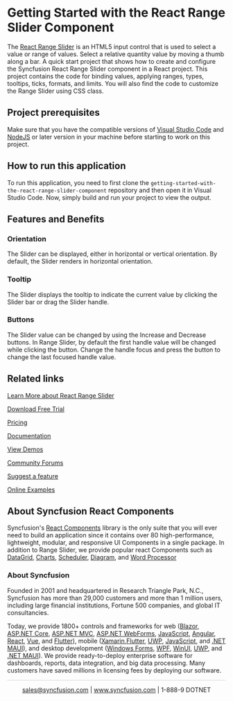 # Getting Started with the React Range Slider Component

The [React Range Slider](https://www.syncfusion.com/react-components/react-slider?utm_source=github&utm_medium=listing&utm_campaign=react-range-slider-github-samples) is an HTML5 input control that is used to select a value or range of values. Select a relative quantity value by moving a thumb along a bar. A quick start project that shows how to create and configure the Syncfusion React Range Slider component in a React project. This project contains the code for binding values, applying ranges, types, tooltips, ticks, formats, and limits. You will also find the code to customize the Range Slider using CSS class.

## Project prerequisites
Make sure that you have the compatible versions of [Visual Studio Code](https://code.visualstudio.com/download ) and [NodeJS](https://nodejs.org/en/download) or later version in your machine before starting to work on this project.

## How to run this application
To run this application, you need to first clone the `getting-started-with-the-react-range-slider-component` repository and then open it in Visual Studio Code. Now, simply build and run your project to view the output.

## Features and Benefits

### Orientation
The Slider can be displayed, either in horizontal or vertical orientation. By default, the Slider renders in horizontal orientation.

### Tooltip
The Slider displays the tooltip to indicate the current value by clicking the Slider bar or drag the Slider handle.

### Buttons
The Slider value can be changed by using the Increase and Decrease buttons. In Range Slider, by default the first handle value will be changed while clicking the button. Change the handle focus and press the button to change the last focused handle value.

## Related links
[Learn More about React Range Slider](https://www.syncfusion.com/react-components/react-slider?utm_source=github&utm_medium=listing&utm_campaign=react-range-slider-github-samples)

[Download Free Trial](https://www.syncfusion.com/downloads/react?utm_source=github&utm_medium=listing&utm_campaign=react-range-slider-github-samples)

[Pricing](https://www.syncfusion.com/sales/teamlicense?utm_source=github&utm_medium=listing&utm_campaign=react-range-slider-github-samples)

[Documentation](https://ej2.syncfusion.com/react/documentation/range-slider/getting-started?utm_source=github&utm_medium=listing&utm_campaign=react-range-slider-github-samples)

[View Demos](https://github.com/SyncfusionExamples/getting-started-with-the-react-range-slider-component?utm_source=github&utm_medium=listing&utm_campaign=react-range-slider-github-samples)

[Community Forums](https://www.syncfusion.com/forums/react-js2?utm_source=github&utm_medium=listing&utm_campaign=react-range-slider-github-samples)

[Suggest a feature](https://www.syncfusion.com/feedback/react?utm_source=github&utm_medium=listing&utm_campaign=react-range-slider-github-samples)

[Online Examples](https://ej2.syncfusion.com/react/demos/#/bootstrap5/range-slider/default?utm_source=github&utm_medium=listing&utm_campaign=react-range-slider-github-samples)

## About Syncfusion React Components

Syncfusion's [React Components](https://www.syncfusion.com/react-components?utm_source=github&utm_medium=listing&utm_campaign=react-range-slider-github-samples) library is the only suite that you will ever need to build an application since it contains over 80 high-performance, lightweight, modular, and responsive UI Components in a single package. In addition to Range Slider, we provide popular react Components such as [DataGrid](https://www.syncfusion.com/react-components/react-grid?utm_source=github&utm_medium=listing&utm_campaign=react-range-slider-github-samples), [Charts](https://www.syncfusion.com/react-components/react-charts?utm_source=github&utm_medium=listing&utm_campaign=react-range-slider-github-samples), [Scheduler](https://www.syncfusion.com/react-components/react-scheduler?utm_source=github&utm_medium=listing&utm_campaign=react-range-slider-github-samples), [Diagram](https://www.syncfusion.com/react-components/react-diagram?utm_source=github&utm_medium=listing&utm_campaign=react-range-slider-github-samples), and [Word Processor](https://www.syncfusion.com/react-components/react-word-processor?utm_source=github&utm_medium=listing&utm_campaign=react-range-slider-github-samples)

### About Syncfusion
Founded in 2001 and headquartered in Research Triangle Park, N.C., Syncfusion has more than 29,000 customers and more than 1 million users, including large financial institutions, Fortune 500 companies, and global IT consultancies.

Today, we provide 1800+ controls and frameworks for web ([Blazor](https://www.syncfusion.com/blazor-components?utm_source=github&utm_medium=listing&utm_campaign=react-range-slider-github-samples), [ASP.NET Core](https://www.syncfusion.com/aspnet-core-ui-controls?utm_source=github&utm_medium=listing&utm_campaign=react-range-slider-github-samples), [ASP.NET MVC](https://www.syncfusion.com/aspnet-mvc-ui-controls?utm_source=github&utm_medium=listing&utm_campaign=react-range-slider-github-samples), [ASP.NET WebForms](https://www.syncfusion.com/jquery/aspnet-webforms-ui-controls?utm_source=github&utm_medium=listing&utm_campaign=react-range-slider-github-samples), [JavaScript](https://www.syncfusion.com/javascript-ui-controls?utm_source=github&utm_medium=listing&utm_campaign=react-range-slider-github-samples), [Angular](https://www.syncfusion.com/angular-components?utm_source=github&utm_medium=listing&utm_campaign=react-range-slider-github-samples), [React](https://www.syncfusion.com/react-components?utm_source=github&utm_medium=listing&utm_campaign=react-range-slider-github-samples), [Vue](https://www.syncfusion.com/vue-components?utm_source=github&utm_medium=listing&utm_campaign=react-range-slider-github-samples), and [Flutter](https://www.syncfusion.com/flutter-widgets?utm_source=github&utm_medium=listing&utm_campaign=react-range-slider-github-samples)), mobile ([Xamarin](https://www.syncfusion.com/xamarin-ui-controls?utm_source=github&utm_medium=listing&utm_campaign=react-range-slider-github-samples),[Flutter](https://www.syncfusion.com/flutter-widgets?utm_source=github&utm_medium=listing&utm_campaign=react-range-slider-github-samples), [UWP](https://www.syncfusion.com/uwp-ui-controls?utm_source=github&utm_medium=listing&utm_campaign=react-range-slider-github-samples), [JavaScript](https://www.syncfusion.com/javascript-ui-controls?utm_source=github&utm_medium=listing&utm_campaign=react-range-slider-github-samples), and [.NET MAUI](https://www.syncfusion.com/maui-controls?utm_source=github&utm_medium=listing&utm_campaign=react-range-slider-github-samples)), and desktop development ([Windows Forms](https://www.syncfusion.com/winforms-ui-controls?utm_source=github&utm_medium=listing&utm_campaign=react-range-slider-github-samples), [WPF](https://www.syncfusion.com/wpf-controls?utm_source=github&utm_medium=listing&utm_campaign=react-range-slider-github-samples), [WinUI](https://www.syncfusion.com/winui-controls?utm_source=github&utm_medium=listing&utm_campaign=react-range-slider-github-samples), [UWP](https://www.syncfusion.com/uwp-ui-controls?utm_source=github&utm_medium=listing&utm_campaign=react-range-slider-github-samples), and [.NET MAUI](https://www.syncfusion.com/maui-controls?utm_source=github&utm_medium=listing&utm_campaign=react-range-slider-github-samples)). We provide ready-to-deploy enterprise software for dashboards, reports, data integration, and big data processing. Many customers have saved millions in licensing fees by deploying our software.

		
<hr style="height:0.3px;border:none;color:lightgrey;background-color:lightgrey;" />

<p align="center">
  <a href="mailto:sales@syncfusion.com?Subject=Syncfusion React Range Slider - GitHub" target="_top">sales@syncfusion.com</a> | <a href="https://www.syncfusion.com?utm_source=github&utm_medium=listing&utm_campaign=react-range-slider-github-samples">www.syncfusion.com</a> | 1-888-9 DOTNET <br>
</p>